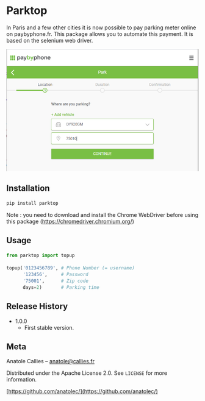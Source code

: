 # Parktop
In Paris and a few other cities it is now possible to pay parking meter online on paybyphone.fr. This package 
allows you to automate this payment. It is based on the selenium web driver.

![](PayByPhone.PNG)

## Installation

```sh
pip install parktop
```

Note : you need to download and install the Chrome WebDriver before using this package (https://chromedriver.chromium.org/)

## Usage

```python
from parktop import topup

topup('0123456789', # Phone Number (= username)
      '123456',     # Password
      '75001',      # Zip code
      days=2)       # Parking time
```

## Release History

* 1.0.0
    * First stable version.

## Meta

Anatole Callies – anatole@callies.fr

Distributed under the Apache License 2.0. See ``LICENSE`` for more information.

[https://github.com/anatolec/](https://github.com/anatolec/)
